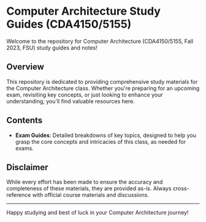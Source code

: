 # Computer Architecture Study Guides (CDA4150/5155)

Welcome to the repository for Computer Architecture (CDA4150/5155, Fall 2023, FSU) study guides and notes!

## Overview

This repository is dedicated to providing comprehensive study materials for the Computer Architecture class. Whether you're preparing for an upcoming exam, revisiting key concepts, or just looking to enhance your understanding, you'll find valuable resources here.

## Contents

- **Exam Guides**: Detailed breakdowns of key topics, designed to help you grasp the core concepts and intricacies of this class, as needed for exams.


## Disclaimer

While every effort has been made to ensure the accuracy and completeness of these materials, they are provided as-is. Always cross-reference with official course materials and discussions.

---

Happy studying and best of luck in your Computer Architecture journey!
